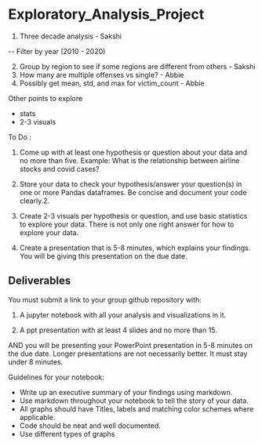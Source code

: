 # Exploratory_Analysis_Project



1. Three decade analysis - Sakshi
 
 -- Filter by year (2010 - 2020)
 
2. Group by region to see if some regions are different from others - Sakshi
3. How many are multiple offenses vs single? - Abbie
4. Possibly get mean, std, and max for victim_count - Abbie


Other points to explore
- stats 
- 2-3 visuals

To Do :
  1. Come up with at least one hypothesis or question about your data and no more than five. Example: What is the relationship between airline stocks and covid cases?

  2. Store your data to check your hypothesis/answer your question(s) in one or more Pandas dataframes. Be concise and document your code clearly.2. 

  3. Create 2-3 visuals per hypothesis or question, and use basic statistics to explore your data. There is not only one right answer for how to explore your data.

  4. Create a presentation that is 5-8 minutes, which explains your findings. You will be giving this presentation on the due date.

## Deliverables
You must submit a link to your group github repository with:

  1. A jupyter notebook with all your analysis and visualizations in it.

  2. A ppt presentation with at least 4 slides and no more than 15.

AND you will be presenting your PowerPoint presentation in 5-8 minutes on the due date. Longer presentations are not necessarily better. It must stay under 8 minutes.

Guidelines for your notebook:
  - Write up an executive summary of your findings using markdown.
  - Use markdown throughout your notebook to tell the story of your data.
  - All graphs should have Titles, labels and matching color schemes where applicable.
  - Code should be neat and well documented.
  - Use different types of graphs
